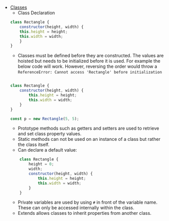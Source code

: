 * [Classes](https://developer.mozilla.org/en-US/docs/Web/JavaScript/Reference/Classes)
    * Class Declaration
    ```javascript
    class Rectangle {
        constructor(height, width) {
        this.height = height;
        this.width = width;
        }
    }
    ```
    * Classes must be defined before they are constructed. The values are hoisted but needs to be initialized before it is used. For example the below code will work. However, reversing the order would throw a `ReferenceError: Cannot access 'Rectangle' before initialization`
    ```javascript

    class Rectangle {
        constructor(height, width) {
            this.height = height;
            this.width = width;
        }
    }

    const p = new Rectangle(5, 5);
    ```
    * Prototype methods such as getters and setters are used to retrieve and set class property values.
    * Static methods can not be used on an instance of a class but rather the class itself.
    * Can declare a default value:
    ```javascript
        class Rectangle {
            height = 0;
            width;
            constructor(height, width) {
                this.height = height;
                this.width = width;
            }
        }
    ```
    * Private variables are used by using `#` in front of the variable name. These can only be accessed internally within the class.
    * Extends allows classes to inherit properties from another class.